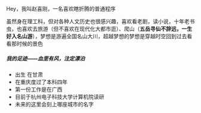 Hey，我叫赵喜刚，一名喜欢瞎折腾的普通程序

虽然身在理工科，但对各种人文历史也很感兴趣，喜欢看老剧，读小说，十年老书虫，也喜欢去旅游（但不喜欢在现代化大都市逛）、爬山（**五岳寻仙不辞远，一生好入名山游**），梦想是游遍全国名山大川，超越梦想的梦想是穿越时空回到过去看看那时候的景色

##### 我的足迹——血里有风，注定漂泊

- 出生 在甘肃
- 在重庆度过了本科四年
- 第一份工作是在广西
- 目前于杭州电子科技大学计算机院读研
- 未来的这里会刻上哪座城市的名字
